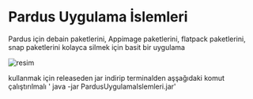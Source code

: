 # Pardus Uygulama İslemleri

Pardus için debain paketlerini, Appimage paketlerini, flatpack paketlerini, snap paketlerini kolayca silmek için basit bir uygulama

![resim](https://user-images.githubusercontent.com/75750279/171656850-19d17858-6062-4cca-8be1-490eba2b6f37.png)

kullanmak için 
releaseden jar indirip terminalden aşşağıdaki komut çalıştırılmalı
' java -jar PardusUygulamaIslemleri.jar' 


